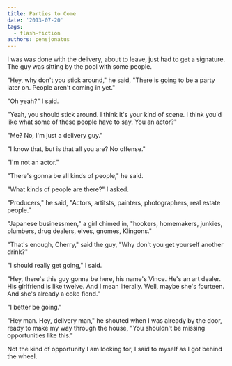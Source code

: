 ```yaml
---
title: Parties to Come
date: '2013-07-20'
tags:
  - flash-fiction
authors: pensjonatus
---
```


I was was done with the delivery, about to leave, just had to get a signature.
The guy was sitting by the pool with some people.

<!-- truncate -->

"Hey, why don't you stick around," he said, "There is going to be a party later
on. People aren't coming in yet."

"Oh yeah?" I said.

"Yeah, you should stick around. I think it's your kind of scene. I think you'd
like what some of these people have to say. You an actor?"

"Me? No, I'm just a delivery guy."

"I know that, but is that all you are? No offense."

"I'm not an actor."

"There's gonna be all kinds of people," he said.

"What kinds of people are there?" I asked.

"Producers," he said, "Actors, artitsts, painters, photographers, real estate
people."

"Japanese businessmen," a girl chimed in, "hookers, homemakers, junkies,
plumbers, drug dealers, elves, gnomes, Klingons."

"That's enough, Cherry," said the guy, "Why don't you get yourself another
drink?"

"I should really get going," I said.

"Hey, there's this guy gonna be here, his name's Vince. He's an art dealer. His
girlfriend is like twelve. And I mean literally. Well, maybe she's fourteen. And
she's already a coke fiend."

"I better be going."

"Hey man. Hey, delivery man," he shouted when I was already by the door, ready
to make my way through the house, "You shouldn't be missing opportunities like
this."

Not the kind of opportunity I am looking for, I said to myself as I got behind
the wheel.
